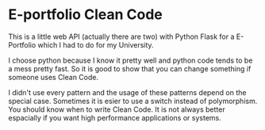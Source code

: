# E-portfolio Clean Code
This is a little web API (actually there are two) with Python Flask for a E-Portfolio which I had to do for my University.

I choose python because I know it pretty well and python code tends to be a mess pretty fast. So it is good to show that you can change something if someone uses Clean Code.

I didn't use every pattern and the usage of these patterns depend on the special case. Sometimes it is esier to use a switch instead of polymorphism. You should know when to write Clean Code. It is not always better espacially if you want high performance applications or systems.
